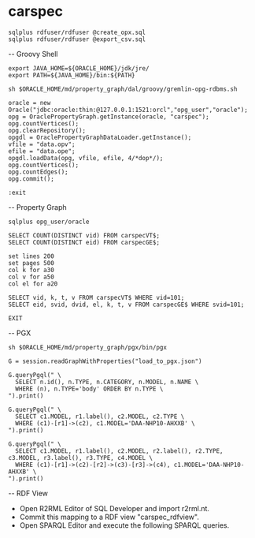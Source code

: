 # carspec

    sqlplus rdfuser/rdfuser @create_opx.sql 
    sqlplus rdfuser/rdfuser @export_csv.sql

-- Groovy Shell

    export JAVA_HOME=${ORACLE_HOME}/jdk/jre/
    export PATH=${JAVA_HOME}/bin:${PATH}

    sh $ORACLE_HOME/md/property_graph/dal/groovy/gremlin-opg-rdbms.sh

```
oracle = new Oracle("jdbc:oracle:thin:@127.0.0.1:1521:orcl","opg_user","oracle");
opg = OraclePropertyGraph.getInstance(oracle, "carspec");
opg.countVertices();
opg.clearRepository();
opgdl = OraclePropertyGraphDataLoader.getInstance();
vfile = "data.opv";
efile = "data.ope";
opgdl.loadData(opg, vfile, efile, 4/*dop*/);
opg.countVertices();
opg.countEdges();
opg.commit();

:exit
```

-- Property Graph

    sqlplus opg_user/oracle

```
SELECT COUNT(DISTINCT vid) FROM carspecVT$;
SELECT COUNT(DISTINCT eid) FROM carspecGE$;

set lines 200
set pages 500
col k for a30
col v for a50
col el for a20

SELECT vid, k, t, v FROM carspecVT$ WHERE vid=101;
SELECT eid, svid, dvid, el, k, t, v FROM carspecGE$ WHERE svid=101;

EXIT
```

-- PGX

    sh $ORACLE_HOME/md/property_graph/pgx/bin/pgx

```
G = session.readGraphWithProperties("load_to_pgx.json")

G.queryPgql(" \
  SELECT n.id(), n.TYPE, n.CATEGORY, n.MODEL, n.NAME \
  WHERE (n), n.TYPE='body' ORDER BY n.TYPE \
").print()

G.queryPgql(" \
  SELECT c1.MODEL, r1.label(), c2.MODEL, c2.TYPE \
  WHERE (c1)-[r1]->(c2), c1.MODEL='DAA-NHP10-AHXXB' \
").print()

G.queryPgql(" \
  SELECT c1.MODEL, r1.label(), c2.MODEL, r2.label(), r2.TYPE, c3.MODEL, r3.label(), r3.TYPE, c4.MODEL \
  WHERE (c1)-[r1]->(c2)-[r2]->(c3)-[r3]->(c4), c1.MODEL='DAA-NHP10-AHXXB' \
").print()
```

-- RDF View

* Open R2RML Editor of SQL Developer and import r2rml.nt.
* Commit this mapping to a RDF view "carspec_rdfview".
* Open SPARQL Editor and execute the following SPARQL queries.
